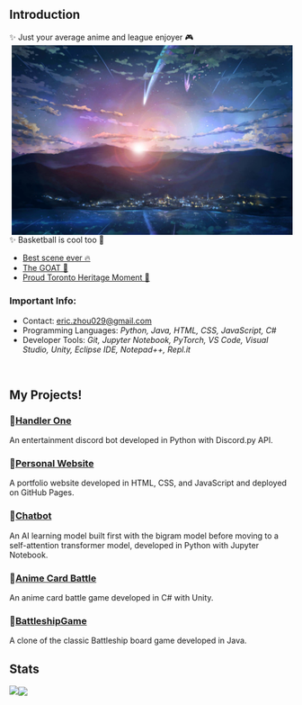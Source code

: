 ## Introduction
✨ Just your average anime and league enjoyer 🎮
<img src='yourNameTown.jpg' align='right' width='500'>
<br/>
✨ Basketball is cool too 🏀
- [Best scene ever 🔥](https://youtu.be/dfOsUNxc2Xg)
- [The GOAT 🐐](https://youtu.be/ZPCfoCVCx3U)
- [Proud Toronto Heritage Moment 🦖](https://youtu.be/75iExVNvrWw)

### Important Info:
- Contact: <a href = "mailto:eric.zhou029@gmail.com">eric.zhou029@gmail.com</a>
- Programming Languages: <i>Python, Java, HTML, CSS, JavaScript, C#</i>
- Developer Tools: <i>Git, Jupyter Notebook, PyTorch, VS Code, Visual Studio, Unity, Eclipse IDE, Notepad++, Repl.it</i>
<br clear="right"/>

## My Projects!
### 💠[Handler One](https://github.com/3r1cZ/Handler-One)
An entertainment discord bot developed in Python with Discord.py API.
### 💠[Personal Website](https://github.com/3r1cZ/Personal-Website)
A portfolio website developed in HTML, CSS, and JavaScript and deployed on GitHub Pages.
### 💠[Chatbot](https://github.com/3r1cZ/Chatbot)
An AI learning model built first with the bigram model before moving to a self-attention transformer model, developed in Python with Jupyter Notebook.
### 💠[Anime Card Battle](https://github.com/3r1cZ/Anime-Card-Battle)
An anime card battle game developed in C# with Unity.
### 💠[BattleshipGame](https://github.com/3r1cZ/BattleshipGame)
A clone of the classic Battleship board game developed in Java.

## Stats
<img align="left" src="https://github-readme-stats.vercel.app/api?username=3r1cZ&theme=radical">
<img align="center" src="https://github-readme-stats.vercel.app/api/top-langs/?username=3r1cZ&theme=radical&langs_count=5">
